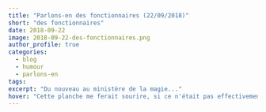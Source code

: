 ```yaml
---
title: "Parlons-en des fonctionnaires (22/09/2018)"
short: "des fonctionnaires"
date: 2018-09-22
image: 2018-09-22-des-fonctionnaires.png
author_profile: true
categories:
  - blog
  - humour
  - parlons-en
tags:
excerpt: "Du nouveau au ministère de la magie..."
hover: "Cette planche me ferait sourire, si ce n'était pas effectivement les arguments du ministère..."
---
```

